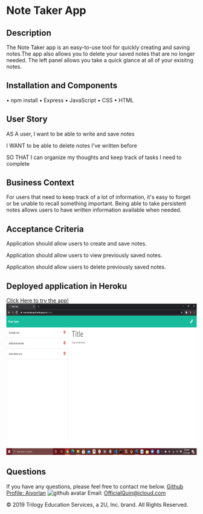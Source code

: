 # Note Taker App

## Description

The Note Taker app is an easy-to-use tool for quickly creating and saving notes.The app also allows you to delete your saved notes that are no longer needed. The left panel allows you take a quick glance at all of your exisitng notes. 

## Installation and Components 
• npm install 
• Express 
• JavaScript
• CSS
• HTML

## User Story

AS A user, I want to be able to write and save notes

I WANT to be able to delete notes I've written before

SO THAT I can organize my thoughts and keep track of tasks I need to complete

## Business Context

For users that need to keep track of a lot of information, it's easy to forget or be unable to recall something important. Being able to take persistent notes allows users to have written information available when needed.

## Acceptance Criteria

Application should allow users to create and save notes.

Application should allow users to view previously saved notes.

Application should allow users to delete previously saved notes.

## Deployed application in Heroku 
<a href='https://thenotetakerapp.herokuapp.com/'>Click Here to try the app!</a>
<img src='public\assets\Screenshot3.png' height='400px'>
## Questions 
If you have any questions, please feel free to contact me below.
<a href='https://github.com/Aivorlan'>Github Profile: Aivorlan</a>
<img src='https://avatars3.githubusercontent.com/u/65247434?v=4' height='200px' alt='github avatar'>
Email: OfficialQuin@icloud.com

© 2019 Trilogy Education Services, a 2U, Inc. brand. All Rights Reserved.
